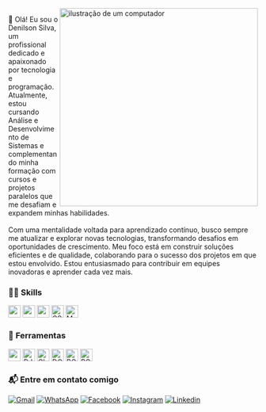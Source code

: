 <img src="https://raw.githubusercontent.com/MicaelliMedeiros/micaellimedeiros/master/image/computer-illustration.png" alt="ilustração de um computador" min-width="400px" max-width="400px" width="400px" align="right">

<p align="left"> 
  👋 Olá! Eu sou o Denilson Silva, um profissional dedicado e apaixonado por tecnologia e programação. <br>
  Atualmente, estou cursando Análise e Desenvolvimento de Sistemas e complementando minha formação com cursos e projetos paralelos que me desafiam e expandem minhas habilidades.<br>
  <br>Com uma mentalidade voltada para aprendizado contínuo, busco sempre me atualizar e explorar novas tecnologias, transformando desafios em oportunidades de crescimento. Meu foco está em construir soluções eficientes e de qualidade, colaborando para o sucesso dos projetos em que estou envolvido. Estou entusiasmado para contribuir em equipes inovadoras e aprender cada vez mais.<br>
</p>

### 🧑‍💻 **Skills**  
<p align="left">
  <img height="25" src="https://img.shields.io/badge/Python-3776AB?style=for-the-badge&logo=python&logoColor=white"/>
  <img height="25" src="https://img.shields.io/badge/Java-ED8B00?style=for-the-badge&logo=java&logoColor=white"/>
  <img height="25" src="https://img.shields.io/badge/HTML5-E34F26?style=for-the-badge&logo=html5&logoColor=white"/>
  <img height="25" src="https://img.shields.io/badge/CSS3-1572B6?style=for-the-badge&logo=css3&logoColor=white" alt="CSS"/>
  <img height="25" src="https://img.shields.io/badge/MySQL-00000F?style=for-the-badge&logo=mysql&logoColor=white" alt="MySQL"/>
</p>

### 💼 **Ferramentas**  
<p align="left">
  <img height="25" src="https://img.shields.io/badge/Spring-6DB33F?style=for-the-badge&logo=spring&logoColor=white"/>
  <img height="25" src="https://img.shields.io/badge/Django-092E20?style=for-the-badge&logo=django&logoColor=white" alt="DJANGO"/>
  <img height="25" src="https://img.shields.io/badge/Git-E34F26?style=for-the-badge&logo=git&logoColor=white" alt="GIT"/>
  <img height="25" src="https://img.shields.io/badge/Docker-2496ED?style=for-the-badge&logo=docker&logoColor=white" alt="DOCKER"/>
  <img height="25" src="https://img.shields.io/badge/Bootstrap-563D7C?style=for-the-badge&logo=bootstrap&logoColor=white" alt="BOOTSTRAP"/>
  <img height="25" src="https://img.shields.io/badge/Sass-CC6699?style=for-the-badge&logo=sass&logoColor=white" alt="BOOTSTRAP"/>
</p>

### 📬 **Entre em contato comigo**  
<p align="left">
  <a href="mailto:fcodenilson@gmail.com" title="Gmail">
  <img src="https://img.shields.io/badge/-Gmail-FF0000?style=plastic&labelColor=FF0000&logo=gmail&logoColor=white&link=mailto:fcodenilson@gmail.com" alt="Gmail"/></a>
    <a href="https://api.whatsapp.com/send?phone=5585985010594" title="WhatsApp">
  <img src="https://img.shields.io/badge/-WhatsApp-25d366?style=plastic&labelColor=25d366&logo=whatsapp&logoColor=white&link=https://api.whatsapp.com/send?phone=5585985010594" alt="WhatsApp"/></a>
  <a href="https://www.facebook.com/Nilsow/" title="Facebook">
  <img src="https://img.shields.io/badge/-Facebook-3b5998?style=plastic&labelColor=3b5998&logo=facebook&logoColor=white&link=https://www.facebook.com/Nilsow/" alt="Facebook"/></a>
  <a href="https://www.instagram.com/nilsow_s/" title="Instagram">
  <img src="https://img.shields.io/badge/-Instagram-DF0174?style=plastic&labelColor=DF0174&logo=instagram&logoColor=white&link=https://www.instagram.com/nilsow_s/" alt="Instagram"/></a>
  <a href="https://www.linkedin.com/in/fcodenilson/" title="Linkedin">
  <img src="https://img.shields.io/badge/LinkedIn-0077B5?style=plastic&logo=linkedin&logoColor=white&link=https://www.linkedin.com/in/fcodenilson/" alt="Linkedin"/></a>
</p>
